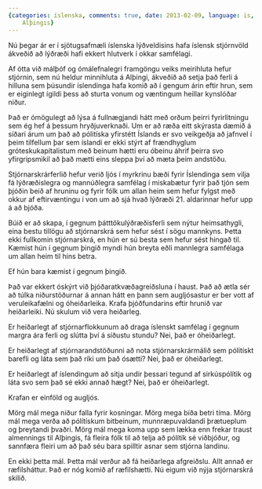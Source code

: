 ```yaml
---
{categories: íslenska, comments: true, date: 2013-02-09, language: is, title: Ræfilsháttur
    Alþingis}
---
```


Nú þegar ár er í sjötugsafmæli íslenska lýðveldisins hafa íslensk stjórnvöld ákveðið að lýðræði hafi ekkert hlutverk í okkar samfélagi. 

Af ótta við málþóf og ómálefnalegri framgöngu veiks meirihluta hefur stjórnin, sem nú heldur minnihluta á Alþingi, ákveðið að setja það ferli á hilluna sem þúsundir íslendinga hafa komið að í gengum árin eftir hrun, sem er eiginlegt ígildi þess að sturta vonum og væntingum heillar kynslóðar niður.

Það er ómögulegt að lýsa á fullnægjandi hátt með orðum þeirri fyrirlitningu sem ég hef á þessum hryðjuverknaði. Um er að ræða eitt skýrasta dæmið á síðari árum um það að pólitíska yfirstétt Íslands er svo veikgeðja að jafnvel í þeim tilfellum þar sem íslandi er ekki stýrt af frændhyglum gróteskukapítalistum með beinum hætti eru óbeinu áhrif þeirra svo yfirgripsmikil að það mætti eins sleppa því að mæta þeim andstöðu.

Stjórnarskrárferlið hefur verið ljós í myrkrinu bæði fyrir Íslendinga sem vilja fá lýðræðislegra og mannúðlegra samfélag í miskabætur fyrir það tjón sem þjóðin beið af hruninu og fyrir fólk um allan heim sem hefur fylgst með okkur af eftirvæntingu í von um að sjá hvað lýðræði 21. aldarinnar hefur upp á að bjóða. 

Búið er að skapa, í gegnum þátttökulýðræðisferli sem nýtur heimsathygli, eina bestu tillögu að stjórnarskrá sem hefur sést í sögu mannkyns. Þetta ekki fullkomin stjórnarskrá, en hún er sú besta sem hefur sést hingað til. Kæmist hún í gegnum þingið myndi hún breyta eðli mannlegra samfélaga um allan heim til hins betra. 

Ef hún bara kæmist í gegnum þingið.

Það var ekkert óskýrt við þjóðaratkvæðagreiðsluna í haust. Það að ætla sér að túlka niðurstöðurnar á annan hátt en þann sem augljósastur er ber vott af veruleikafælni og óheiðarleika. Krafa þjóðfundarins eftir hrunið var heiðarleiki. Nú skulum við vera heiðarleg.

Er heiðarlegt af stjórnarflokkunum að draga íslenskt samfélag í gegnum margra ára ferli og slútta því á síðustu stundu? Nei, það er óheiðarlegt.

Er heiðarlegt af stjórnarandstöðunni að nota stjórnarskrármálið sem pólitískt barefli og láta sem það ríki um það ósætti? Nei, það er óheiðarlegt.

Er heiðarlegt af íslendingum að sitja undir þessari tegund af sirkúspólítik og láta svo sem það sé ekki annað hægt? Nei, það er óheiðarlegt.

Krafan er einföld og augljós. 

Mörg mál mega niður falla fyrir kosningar. Mörg mega bíða betri tíma. Mörg mál mega verða að pólítískum bitbeinum, munnræpuvaldandi þrætueplum og þreytandi þvaðri. Mörg mál mega koma upp sem lækka enn frekar traust almennings til Alþingis, fá fleira fólk til að telja að pólítík sé viðbjóður, og sannfæra fleiri um að það séu bara spilltir asnar sem stjórna landinu.

En ekki þetta mál. Þetta mál verður að fá heiðarlega afgreiðslu. Allt annað er ræfilsháttur. Það er nóg komið af ræfilshætti. Nú eigum við nýja stjórnarskrá skilið.

